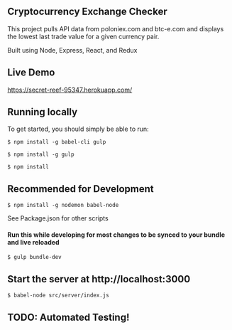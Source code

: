 
## Cryptocurrency Exchange Checker

This project pulls API data from poloniex.com and btc-e.com and displays the lowest last trade value for a given currency pair.

Built using Node, Express, React, and Redux

## Live Demo

https://secret-reef-95347.herokuapp.com/

## Running locally

To get started, you should simply be able to run:

`$ npm install -g babel-cli gulp`

`$ npm install -g gulp`

`$ npm install`

## Recommended for Development

`$ npm install -g nodemon babel-node`

See Package.json for other scripts

#### Run this while developing for most changes to be synced to your bundle and live reloaded
`$ gulp bundle-dev`

## Start the server at http://localhost:3000
`$ babel-node src/server/index.js`

## TODO: Automated Testing!
